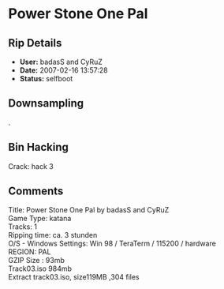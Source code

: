 # Power Stone One Pal

## Rip Details

- **User:** badasS and CyRuZ
- **Date:** 2007-02-16 13:57:28
- **Status:** selfboot

## Downsampling

.

## Bin Hacking

Crack: hack 3

## Comments

Title: Power Stone One Pal  by badasS and CyRuZ<br />
Game Type: katana<br />
Tracks: 1<br />
Ripping time: ca. 3 stunden<br />
O/S - Windows Settings: Win 98 / TeraTerm / 115200 / hardware<br />
REGION: PAL<br />
GZIP Size : 93mb<br />
Track03.iso 984mb<br />
Extract track03.iso, size119MB ,304 files 

